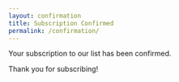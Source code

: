```yaml
---
layout: confirmation
title: Subscription Confirmed
permalink: /confirmation/
---
```


Your subscription to our list has been confirmed.

Thank you for subscribing!
